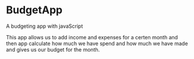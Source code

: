 # BudgetApp
A budgeting app with javaScript


This app allows us to add income and expenses for a certen month and then app calculate how much we have spend and how much we have made and gives us our budget for the month.